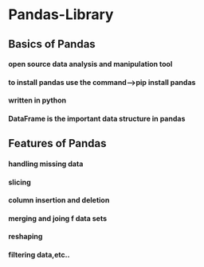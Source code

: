 # Pandas-Library
## Basics of Pandas 

#### open source data analysis and manipulation tool
#### to install pandas use the command-->pip install pandas
#### written in python
#### DataFrame is the important data structure in pandas
## Features of Pandas
#### handling missing data
#### slicing
#### column insertion and deletion
#### merging and joing f data sets
#### reshaping
#### filtering data,etc..
